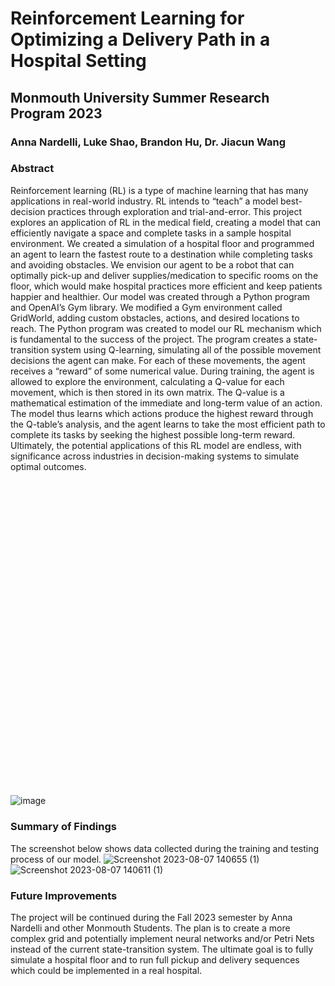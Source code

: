 # Reinforcement Learning for Optimizing a Delivery Path in a Hospital Setting
## Monmouth University Summer Research Program 2023
### Anna Nardelli, Luke Shao, Brandon Hu, Dr. Jiacun Wang

### Abstract
Reinforcement learning (RL) is a type of machine learning that has many applications in real-world industry. RL intends to “teach” a model best-decision practices through exploration and trial-and-error. This project explores an application of RL in the medical field, creating a model that can efficiently navigate a space and complete tasks in a sample hospital environment. We created a simulation of a hospital floor and programmed an agent to learn the fastest route to a destination while completing tasks and avoiding obstacles. We envision our agent to be a robot that can optimally pick-up and deliver supplies/medication to specific rooms on the floor, which would make hospital practices more efficient and keep patients happier and healthier. Our model was created through a Python program and OpenAI’s Gym library. We modified a Gym environment called GridWorld, adding custom obstacles, actions, and desired locations to reach. The Python program was created to model our RL mechanism which is fundamental to the success of the project. The program creates a state-transition system using Q-learning, simulating all of the possible movement decisions the agent can make. For each of these movements, the agent receives a “reward” of some numerical value. During training, the agent is allowed to explore the environment, calculating a Q-value for each movement, which is then stored in its own matrix. The Q-value is a mathematical estimation of the immediate and long-term value of an action. The model thus learns which actions produce the highest reward through the Q-table’s analysis, and the agent learns to take the most efficient path to complete its tasks by seeking the highest possible long-term reward. Ultimately, the potential applications of this RL model are endless, with significance across industries in decision-making systems to simulate optimal outcomes.

<svg xmlns="http://www.w3.org/2000/svg" viewBox="0 0 510.82 510.32"/>![image](https://github.com/annanardelli/srp2023/assets/60702479/2b016d4d-b566-4bba-bad6-8baac71f2d61)


### Summary of Findings
The screenshot below shows data collected during the training and testing process of our model.
![Screenshot 2023-08-07 140655 (1)](https://github.com/annanardelli/srp2023/assets/60702479/bef82a07-3f28-4750-8a71-7efdf129174d)
![Screenshot 2023-08-07 140611 (1)](https://github.com/annanardelli/srp2023/assets/60702479/54e6c965-2952-43fd-b982-27ac0093758f)


### Future Improvements
The project will be continued during the Fall 2023 semester by Anna Nardelli and other Monmouth Students. The plan is to create a more complex grid and potentially implement neural networks and/or Petri Nets instead of the current state-transition system. The ultimate goal is to fully simulate a hospital floor and to run full pickup and delivery sequences which could be implemented in a real hospital.

